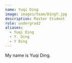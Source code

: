 ```yaml
---
name: Yuqi Ding
image: images/team/DingY.jpg
description: Master Student
role: undergrad2
aliases:
  - Yuqi Ding
  - Y. Ding
  - Y Ding
---
```


My name is Yuqi Ding.